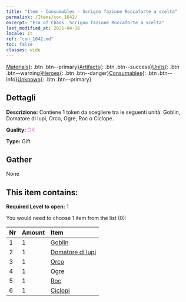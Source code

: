 ```yaml
---
title: "Item - Consumables - Scrigno fazione Roccaforte a scelta"
permalink: /Items/con_1642/
excerpt: "Era of Chaos  Scrigno fazione Roccaforte a scelta"
last_modified_at: 2021-04-16
locale: it
ref: "con_1642.md"
toc: false
classes: wide
---
```

 [Materials](/it/Items/){: .btn .btn--primary}[Artifacts](/it/Items/Artifacts/){: .btn .btn--success}[Units](/it/Items/Units/){: .btn .btn--warning}[Heroes](/it/Items/Heroes/){: .btn .btn--danger}[Consumables](/it/Items/Consumables/){: .btn .btn--info}[Unknown](/it/Items/Unknown/){: .btn .btn--primary}

## Dettagli
 **Descrizione:** Contiene 1 token da scegliere tra le seguenti unità: Goblin, Domatore di lupi, Orco, Ogre, Roc o Ciclope.

 **Quality:** <span style="color: #DA70D6">OK</span>

 **Type:** Gift

## Gather

  None

## This item contains:

 **Required Level to open:** 1

 You would need to choose 1 item from the list (0):

  | Nr | Amount |     Item    |
  |:---|:-------|:------------|
  | 1 | 1 | [Goblin](/it/Items/unt_217/) |  | 
  | 2 | 1 | [Domatore di lupi](/it/Items/unt_218/) |  | 
  | 3 | 1 | [Orco](/it/Items/unt_219/) |  | 
  | 4 | 1 | [Ogre](/it/Items/unt_220/) |  | 
  | 5 | 1 | [Roc](/it/Items/unt_221/) |  | 
  | 6 | 1 | [Ciclopi](/it/Items/unt_222/) |  | 
